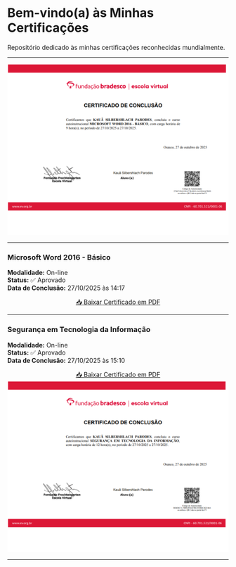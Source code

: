 # Bem-vindo(a) às Minhas Certificações

Repositório dedicado às minhas certificações reconhecidas mundialmente.


---

<img src="MicrosoftWord2016Basico.png" alt="Certificado Microsoft Word 2016 - Básico">

---

### Microsoft Word 2016 - Básico  
**Modalidade:** On-line  
**Status:** ✅ Aprovado  
**Data de Conclusão:** 27/10/2025 às 14:17  

<p align="center">
  <a href="MicrosoftWord2016Basico.pdf">📥 Baixar Certificado em PDF</a><br>
  
</p>

---

### Segurança em Tecnologia da Informação  
**Modalidade:** On-line  
**Status:** ✅ Aprovado  
**Data de Conclusão:** 27/10/2025 às 15:10  

<p align="center">
  <a href="SegurancaemTecnologiadaInformacao.pdf">📥 Baixar Certificado em PDF</a><br>
  <img src="SegurancaemTecnologiadaInformacao.png" alt="Certificado Segurança em Tecnologia da Informação">
</p>

---

